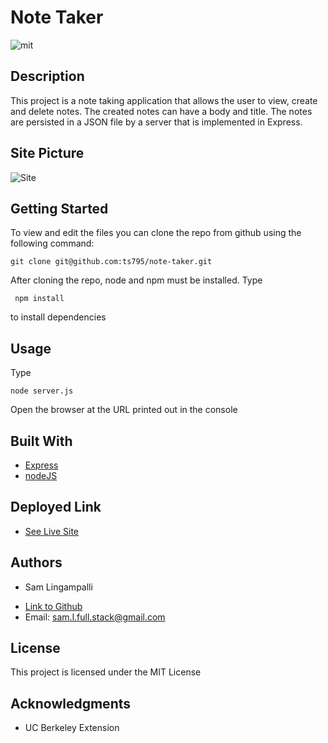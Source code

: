 # Note Taker
![mit](https://img.shields.io/badge/license-MIT-blue)

## Description

This project is a note taking application that allows the user to view, create and delete notes. The created notes can have a body and title. The notes are persisted in a JSON file by a server that is implemented in Express.

## Site Picture
![Site](./note_taker_demo.gif)

## Getting Started

To view and edit the files you can clone the repo from github using the following command:

```
git clone git@github.com:ts795/note-taker.git
```

After cloning the repo, node and npm must be installed. Type
```
 npm install
```
to install dependencies

## Usage

Type 
```
node server.js
```
Open the browser at the URL printed out in the console

## Built With

* [Express](https://expressjs.com/)
* [nodeJS](https://nodejs.org/en/)

## Deployed Link

* [See Live Site](https://evening-mountain-21765.herokuapp.com/)

## Authors

* Sam Lingampalli 

- [Link to Github](https://github.com/ts795)
- Email: sam.l.full.stack@gmail.com


## License

This project is licensed under the MIT License 

## Acknowledgments

* UC Berkeley Extension
